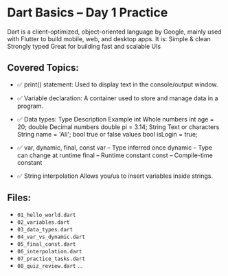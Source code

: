 # Dart Basics – Day 1 Practice
Dart is a client-optimized, object-oriented language by Google, mainly used with Flutter to build mobile, web, and desktop apps.
It is:
Simple & clean
Strongly typed
Great for building fast and scalable UIs

## Covered Topics:
- ✅ print() statement:
  Used to display text in the console/output window.

- ✅ Variable declaration:
  A container used to store and manage data in a program.

- ✅ Data types:
  Type	    Description	         Example
  int	    Whole numbers	     int age = 20;
  double	Decimal numbers	     double pi = 3.14;
  String	Text or characters	 String name = 'Ali';
  bool	   true or false values	 bool isLogin = true;

- ✅ var, dynamic, final, const
  var – Type inferred once
  dynamic – Type can change at runtime
  final – Runtime constant
  const – Compile-time constant

- ✅ String interpolation
  Allows you/us to insert variables inside strings.

## Files:
- `01_hello_world.dart`
- `02_variables.dart`
- `03_data_types.dart`
- `04_var_vs_dynamic.dart`
- `05_final_const.dart`
- `06_interpolation.dart`
- `07_practice_tasks.dart`
- `08_quiz_review.dart`
  ...
